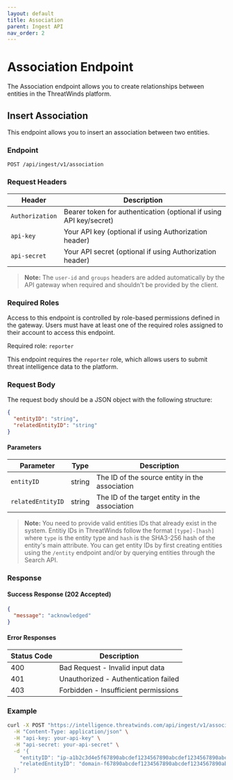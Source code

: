 ```yaml
---
layout: default
title: Association
parent: Ingest API
nav_order: 2
---
```


# Association Endpoint

The Association endpoint allows you to create relationships between entities in the ThreatWinds platform.

## Insert Association

This endpoint allows you to insert an association between two entities.

### Endpoint

```
POST /api/ingest/v1/association
```

### Request Headers

| Header          | Description                                                        |
|-----------------|--------------------------------------------------------------------|
| `Authorization` | Bearer token for authentication (optional if using API key/secret) |
| `api-key`       | Your API key (optional if using Authorization header)              |
| `api-secret`    | Your API secret (optional if using Authorization header)           |

> **Note:** The `user-id` and `groups` headers are added automatically by the API gateway when required and shouldn't be provided by the client.

### Required Roles

Access to this endpoint is controlled by role-based permissions defined in the gateway. Users must have at least one of the required roles assigned to their account to access this endpoint.

Required role: `reporter`

This endpoint requires the `reporter` role, which allows users to submit threat intelligence data to the platform.

### Request Body

The request body should be a JSON object with the following structure:

```json
{
  "entityID": "string",
  "relatedEntityID": "string"
}
```

#### Parameters

| Parameter         | Type   | Description                                    |
|-------------------|--------|------------------------------------------------|
| `entityID`        | string | The ID of the source entity in the association |
| `relatedEntityID` | string | The ID of the target entity in the association |

> **Note:** You need to provide valid entities IDs that already exist in the system. Entitiy IDs in ThreatWinds follow the format `[type]-[hash]` where `type` is the entity type and `hash` is the SHA3-256 hash of the entity's main attribute. You can get entity IDs by first creating entities using the `/entity` endpoint and/or by querying entities through the Search API.

### Response

#### Success Response (202 Accepted)

```json
{
  "message": "acknowledged"
}
```

#### Error Responses

| Status Code | Description                          |
|-------------|--------------------------------------|
| 400         | Bad Request - Invalid input data     |
| 401         | Unauthorized - Authentication failed |
| 403         | Forbidden - Insufficient permissions |

### Example

```bash
curl -X POST "https://intelligence.threatwinds.com/api/ingest/v1/association" \
  -H "Content-Type: application/json" \
  -H "api-key: your-api-key" \
  -H "api-secret: your-api-secret" \
  -d '{
    "entityID": "ip-a1b2c3d4e5f67890abcdef1234567890abcdef1234567890abcdef1234567890",
    "relatedEntityID": "domain-f67890abcdef1234567890abcdef1234567890abcdef1234567890a1b2c3d4e5"
  }'
```